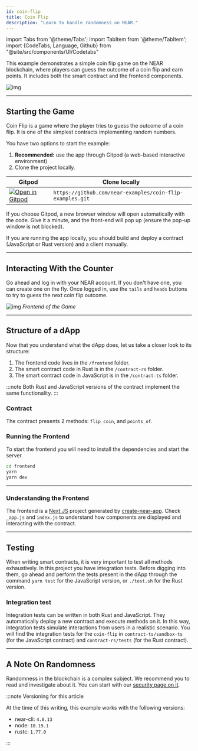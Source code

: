 ```yaml
---
id: coin-flip
title: Coin Flip
description: "Learn to handle randomness on NEAR."
---
```

import Tabs from '@theme/Tabs';
import TabItem from '@theme/TabItem';
import {CodeTabs, Language, Github} from "@site/src/components/UI/Codetabs"

This example demonstrates a simple coin flip game on the NEAR blockchain, where players can guess the outcome of a coin flip and earn points. It includes both the smart contract and the frontend components.

![img](/assets/docs/tutorials/examples/coin-flip.png)

---

## Starting the Game
Coin Flip is a game where the player tries to guess the outcome of a coin flip. It is one of the simplest contracts implementing random numbers.

You have two options to start the example:
1. **Recommended:** use the app through Gitpod (a web-based interactive environment)
2. Clone the project locally.

| Gitpod                                                                                                                                                            | Clone locally                                          |
| ----------------------------------------------------------------------------------------------------------------------------------------------------------------- | -----------------------------------------------------  |
| <a href="https://gitpod.io/#https://github.com/near-examples/coin-flip-examples.git" target="_blank" rel="noopener noreferrer"><img src="https://gitpod.io/button/open-in-gitpod.svg" alt="Open in Gitpod" /></a> | `https://github.com/near-examples/coin-flip-examples.git` |


If you choose Gitpod, a new browser window will open automatically with the code. Give it a minute, and the front-end will pop up (ensure the pop-up window is not blocked).

If you are running the app locally, you should build and deploy a contract (JavaScript or Rust version) and a client manually.

---

## Interacting With the Counter
Go ahead and log in with your NEAR account. If you don't have one, you can create one on the fly. Once logged in, use the `tails` and `heads` buttons to try to guess the next coin flip outcome.

![img](/assets/docs/tutorials/examples/coin-flip.png)
*Frontend of the Game*

---

## Structure of a dApp

Now that you understand what the dApp does, let us take a closer look to its structure:

1. The frontend code lives in the `/frontend` folder.
2. The smart contract code in Rust is in the `/contract-rs` folder.
3. The smart contract code in JavaScript is in the `/contract-ts` folder.

:::note
Both Rust and JavaScript versions of the contract implement the same functionality.
:::

### Contract
The contract presents 2 methods: `flip_coin`, and `points_of`.

<CodeTabs>
  <Language value="js" language="ts">
    <Github fname="contract.ts" 
            url="https://github.com/near-examples/coin-flip-examples/blob/main/contract-ts/src/contract.ts"
            start="23" end="56" />
  </Language>
  <Language value="rust" language="rust">
    <Github fname="lib.rs" 
            url="https://github.com/near-examples/coin-flip-examples/blob/main/contract-rs/src/lib.rs"
            start="46" end="70" />
  </Language>
</CodeTabs>

### Running the Frontend

To start the frontend you will need to install the dependencies and start the server.

```bash
cd frontend
yarn
yarn dev
```

<hr class="subsection" />

### Understanding the Frontend

The frontend is a [Next.JS](https://nextjs.org/) project generated by [create-near-app](https://github.com/near/create-near-app). Check `_app.js` and `index.js` to understand how components are displayed and interacting with the contract.

<Language value="js" language="js">
  <Github fname="_app.js"
          url="https://github.com/near-examples/coin-flip-workshop-js/blob/main/frontend/src/pages/_app.js"/>
  <Github fname="index.js"
          url="https://github.com/near-examples/coin-flip-workshop-js/blob/main/frontend/src/pages/index.js"/>                        
</Language>

---

## Testing

When writing smart contracts, it is very important to test all methods exhaustively. In this
project you have integration tests. Before digging into them, go ahead and perform the tests present in the dApp through the command `yarn test` for the JavaScript version, or `./test.sh` for the Rust version.

### Integration test

Integration tests can be written in both Rust and JavaScript. They automatically deploy a new
contract and execute methods on it. In this way, integration tests simulate interactions
from users in a realistic scenario. You will find the integration tests for the `coin-flip`
in `contract-ts/sandbox-ts` (for the JavaScript contract) and `contract-rs/tests` (for the Rust contract).

<CodeTabs>
  <Language value="js" language="ts">
    <Github fname="main.test.js"
            url="https://github.com/near-examples/coin-flip-examples/blob/main/contract-ts/sandbox-test/main.ava.js"
            start="32" end="57" />
  </Language>
  <Language value="rust" language="rust">
    <Github fname="lib.rs" 
            url="https://github.com/near-examples/coin-flip-examples/blob/main/contract-rs/tests/tests.rs"
            start="25" end="82" />
  </Language>
</CodeTabs>

---

## A Note On Randomness

Randomness in the blockchain is a complex subject. We recommend you to read and investigate about it.
You can start with our [security page on it](../../smart-contracts/security/random.md).

:::note Versioning for this article

At the time of this writing, this example works with the following versions:

- near-cli: `4.0.13`
- node: `18.19.1`
- rustc: `1.77.0`

:::
